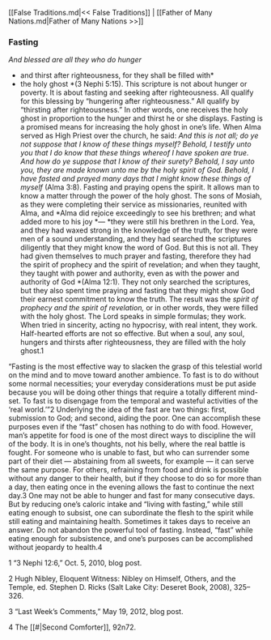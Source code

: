 [[False Traditions.md|<< False Traditions]]  |  [[Father of Many Nations.md|Father of Many Nations >>]]

### Fasting

*And blessed are all they who do hunger*
* and thirst after righteousness, for they shall be filled with*
* the holy ghost *(3 Nephi 5:15). This scripture is not about hunger or poverty. It is about fasting and seeking after righteousness. All qualify for this blessing by “hungering after righteousness.” All qualify by “thirsting after righteousness.” In other words, one receives the holy ghost in proportion to the hunger and thirst he or she displays. Fasting is a promised means for increasing the holy ghost in one’s life. When Alma served as High Priest over the church, he said: *And this is not all; do ye not suppose that I know of these things myself? Behold, I testify unto you that I do know that these things whereof I have spoken are true. And how do ye suppose that I know of their surety? Behold, I say unto you, they are made known unto me by the holy spirit of God. Behold, I have fasted and prayed many days that I might know these things of myself* (Alma 3:8). Fasting and praying opens the spirit. It allows man to know a matter through the power of the holy ghost. The sons of Mosiah, as they were completing their service as missionaries, reunited with Alma, and *Alma did rejoice exceedingly to see his brethren; and what added more to his joy *— *they were still his brethren in the Lord. Yea, and they had waxed strong in the knowledge of the truth, for they were men of a sound understanding, and they had searched the scriptures diligently that they might know the word of God. But this is not all. They had given themselves to much prayer and fasting, therefore they had the spirit of prophecy and the spirit of revelation; and when they taught, they taught with power and authority, even as with the power and authority of God *(Alma 12:1). They not only searched the scriptures, but they also spent time praying and fasting that they might show God their earnest commitment to know the truth. The result was the *spirit of prophecy and the spirit of revelation,* or in other words, they were filled with the holy ghost. The Lord speaks in simple formulas; they work. When tried in sincerity, acting no hypocrisy, with real intent, they work. Half-hearted efforts are not so effective. But when a soul, any soul, hungers and thirsts after righteousness, they are filled with the holy ghost.1

“Fasting is the most effective way to slacken the grasp of this telestial world on the mind and to move toward another ambience. To fast is to do without some normal necessities; your everyday considerations must be put aside because you will be doing other things that require a totally different mind-set. To fast is to disengage from the temporal and wasteful activities of the ‘real world.’”2 Underlying the idea of the fast are two things: first, submission to God; and second, aiding the poor. One can accomplish these purposes even if the “fast” chosen has nothing to do with food. However, man’s appetite for food is one of the most direct ways to discipline the will of the body. It is in one’s thoughts, not his belly, where the real battle is fought. For someone who is unable to fast, but who can surrender some part of their diet — abstaining from all sweets, for example — it can serve the same purpose. For others, refraining from food and drink is possible without any danger to their health, but if they choose to do so for more than a day, then eating once in the evening allows the fast to continue the next day.3 One may not be able to hunger and fast for many consecutive days. But by reducing one’s caloric intake and “living with fasting,” while still eating enough to subsist, one can subordinate the flesh to the spirit while still eating and maintaining health. Sometimes it takes days to receive an answer. Do not abandon the powerful tool of fasting. Instead, “fast” while eating enough for subsistence, and one’s purposes can be accomplished without jeopardy to health.4



1 “3 Nephi 12:6,” Oct. 5, 2010, blog post.


2 Hugh Nibley, Eloquent Witness: Nibley on Himself, Others, and the Temple, ed. Stephen D. Ricks (Salt Lake City: Deseret Book, 2008), 325–326.


3 “Last Week’s Comments,” May 19, 2012, blog post.


4 The [[#|Second Comforter]], 92n72.